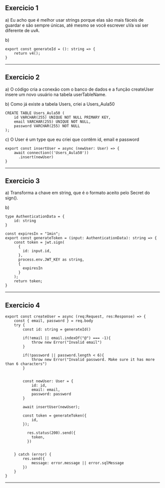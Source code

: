 ## Exercicio 1
a) Eu acho que é melhor usar strings porque elas são mais fáceis de guardar e são sempre únicas, até mesmo se você escrever uVa vai ser diferente de uvA.

b)
```
export const generateId = (): string => {
    return v4();
}
```
------------
## Exercicio 2
a) O código cria a conexão com o banco de dados e a função createUser insere um novo usuário na tabela userTableName.

b) Como já existe a tabela Users, criei a Users_Aula50
```
CREATE TABLE Users_Aula50 (
	id VARCHAR(255) UNIQUE NOT NULL PRIMARY KEY,
    email VARCHAR(255) UNIQUE NOT NULL,
    password VARCHAR(255) NOT NULL
);
```
c) O User é um type que eu criei que contêm id, email e password
```
export const insertUser = async (newUser: User) => {
    await connection(('Users_Aula50'))
      .insert(newUser)
}
```
------------
## Exercicio 3
a) Transforma a chave em string, que é o formato aceito pelo Secret do sign().

b)
```
type AuthenticationData = {
    id: string
}

const expiresIn = "1min";
export const generateToken = (input: AuthenticationData): string => {
    const token = jwt.sign(
      {
        id: input.id,
      },
      process.env.JWT_KEY as string,
      {
        expiresIn
      }
    );
    return token;
}
```
------------
## Exercicio 4
```
export const createUser = async (req:Request, res:Response) => {
    const { email, password } = req.body
    try {
        const id: string = generateId()

        if(!email || email.indexOf("@") === -1){
            throw new Error("Invalid email")
        }

        if(!password || password.length < 6){
            throw new Error("Invalid password. Make sure it has more than 6 characters")
        }


        const newUser: User = {
            id: id,
            email: email,
            password: password
        }

        await insertUser(newUser);

        const token = generateToken({
            id,
        });
      
          res.status(200).send({
            token,
          })

        
    } catch (error) {
        res.send({
            message: error.message || error.sqlMessage
        })
    }
}
```
------------